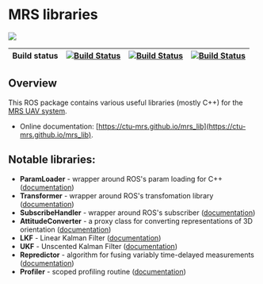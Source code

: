 # MRS libraries

![](.fig/thumbnail.jpg)

| Build status | [![Build Status](https://github.com/ctu-mrs/mrs_lib/workflows/Melodic/badge.svg)](https://github.com/ctu-mrs/mrs_lib/actions) | [![Build Status](https://github.com/ctu-mrs/mrs_lib/workflows/Noetic/badge.svg)](https://github.com/ctu-mrs/mrs_lib/actions) | [![Build Status](https://github.com/ctu-mrs/mrs_lib/workflows/Docs/badge.svg)](https://github.com/ctu-mrs/mrs_lib/actions) |
|--------------|-------------------------------------------------------------------------------------------------------------------------------|-------------------------------------------------------------------------------------------------------------------------------------|-----------------------------------------------------------------------------------------------------------------------------------|

## Overview

This ROS package contains various useful libraries (mostly C++) for the [MRS UAV system](https://github.com/ctu-mrs/mrs_uav_system).

* Online documentation: [https://ctu-mrs.github.io/mrs_lib](https://ctu-mrs.github.io/mrs_lib).

## Notable libraries:

* **ParamLoader** - wrapper around ROS's param loading for C++ ([documentation](https://ctu-mrs.github.io/mrs_lib/classmrs__lib_1_1ParamLoader.html))
* **Transformer** - wrapper around ROS's transfomation library ([documentation](https://ctu-mrs.github.io/mrs_lib/classmrs__lib_1_1Transformer.html))
* **SubscribeHandler** - wrapper around ROS's subscriber ([documentation](https://ctu-mrs.github.io/mrs_lib/classmrs__lib_1_1SubscribeHandler.html))
* **AttitudeConverter** - a proxy class for converting representations of 3D orientation ([documentation](https://ctu-mrs.github.io/mrs_lib/classmrs__lib_1_1AttitudeConverter.html))
* **LKF** - Linear Kalman Filter ([documentation](https://ctu-mrs.github.io/mrs_lib/classmrs__lib_1_1LKF.html))
* **UKF** - Unscented Kalman Filter ([documentation](https://ctu-mrs.github.io/mrs_lib/classmrs__lib_1_1UKF.html))
* **Repredictor** - algorithm for fusing variably time-delayed measurements ([documentation](https://ctu-mrs.github.io/mrs_lib/classmrs__lib_1_1Repredictor.html))
* **Profiler** - scoped profiling routine ([documentation](https://ctu-mrs.github.io/mrs_lib/classmrs__lib_1_1Profiler.html))
